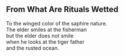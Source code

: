 From What Are Rituals Wetted
----------------------------
To the winged color of the saphire nature.  
The elder smiles at the fisherman  
but the elder does not smile  
when he looks at the tiger father  
and the rusted ocean.  
